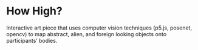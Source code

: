 # How High?
Interactive art piece that uses computer vision techniques (p5.js, posenet, opencv) to map abstract, alien, and foreign looking objects onto participants’ bodies.
